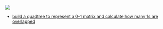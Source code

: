 
<img src='http://static.notdot.net/uploads/quadtree.png' />

- [build a quadtree to represent a 0-1 matrix and calculate how many 1s are overlapped](https://invcodenotes.herokuapp.com/2015/01/25/intersection-of-two-quadtrees/)




